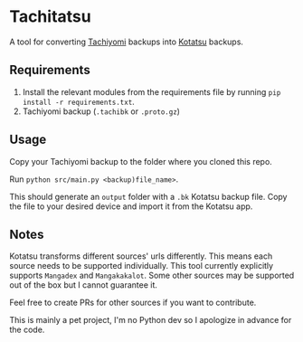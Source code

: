 # Tachitatsu

A tool for converting [Tachiyomi](https://tachiyomi.org/) backups into [Kotatsu](https://github.com/KotatsuApp/Kotatsu) backups.

## Requirements

1. Install the relevant modules from the requirements file by running `pip install -r requirements.txt`.
2. Tachiyomi backup (`.tachibk` or `.proto.gz`)

## Usage

Copy your Tachiyomi backup to the folder where you cloned this repo.

Run `python src/main.py <backup)file_name>`.

This should generate an `output` folder with a `.bk` Kotatsu backup file. Copy the file to your desired device and import it from the Kotatsu app.

## Notes

Kotatsu transforms different sources' urls differently. This means each source needs to be supported individually. This tool currently explicitly supports `Mangadex` and `Mangakakalot`. Some other sources may be supported out of the box but I cannot guarantee it.

Feel free to create PRs for other sources if you want to contribute.

This is mainly a pet project, I'm no Python dev so I apologize in advance for the code.
